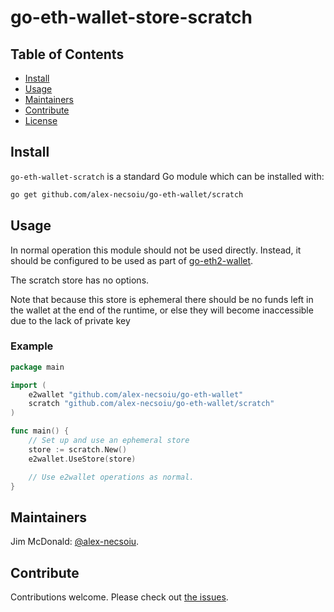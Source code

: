# go-eth-wallet-store-scratch

## Table of Contents

- [Install](#install)
- [Usage](#usage)
- [Maintainers](#maintainers)
- [Contribute](#contribute)
- [License](#license)

## Install

`go-eth-wallet-scratch` is a standard Go module which can be installed with:

```sh
go get github.com/alex-necsoiu/go-eth-wallet/scratch
```

## Usage

In normal operation this module should not be used directly.  Instead, it should be configured to be used as part of [go-eth2-wallet](https://github.com/wealdtech/go-eth2-wallet).

The scratch store has no options.

Note that because this store is ephemeral there should be no funds left in the wallet at the end of the runtime, or else they will become inaccessible due to the lack of private key
### Example

```go
package main

import (
	e2wallet "github.com/alex-necsoiu/go-eth-wallet"
	scratch "github.com/alex-necsoiu/go-eth-wallet/scratch"
)

func main() {
    // Set up and use an ephemeral store
    store := scratch.New()
    e2wallet.UseStore(store)

    // Use e2wallet operations as normal.
}
```

## Maintainers

Jim McDonald: [@alex-necsoiu](https://github.com/alex-necsoiu).

## Contribute

Contributions welcome. Please check out [the issues](https://github.com/alex-necsoiu/go-eth-wallet/issues).

